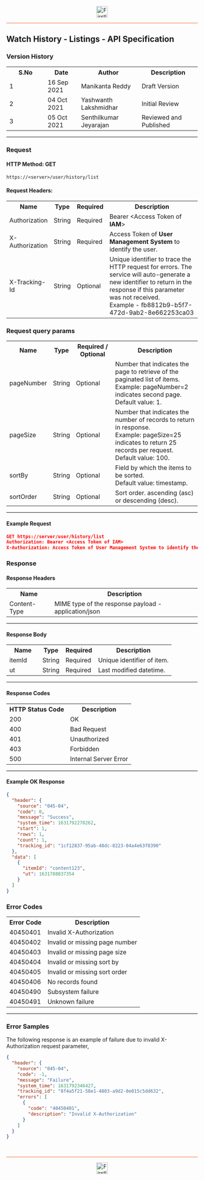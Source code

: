 <p align="center"><img src="https://cdn.shortpixel.ai/spai/w_378+q_lossy+ret_img+to_webp/https://firstlight.ai/wp-content/uploads/2021/03/300ppi-logotype-transparent.png" alt="Firstlight" height="30"/></p>

<hr style="height:1px;border-width:0;background-color:#f26524">

## Watch History - Listings - API Specification

### Version History

<table width='100%'>
  <tr>
    <th width='20%'>S.No</th>
    <th>Date</th>
    <th>Author</th>
    <th>Description</th>
  </tr>
  <tr>
    <td>1</td>
    <td>16 Sep 2021</td>
    <td>Manikanta Reddy</td>
    <td>Draft Version</td>
  </tr>
  <tr>
    <td>2</td>
    <td>04 Oct 2021</td>
    <td>Yashwanth Lakshmidhar</td>
    <td>Initial Review</td>
  </tr>
  <tr>
    <td>3</td>
    <td>05 Oct 2021</td>
    <td>Senthilkumar Jeyarajan</td>
    <td>Reviewed and Published</td>
  </tr>
</table>

<hr style="height:1px;border-width:0;background-color:black">

### Request

#### HTTP Method: GET

```
https://<server>/user/history/list
```

#### Request Headers:

<table width='100%'>
  <tr>
    <th width='20%'>Name</th>
    <th>Type</th>
    <th>Required</th>
    <th>Description</th>
  </tr>
  <tr>
    <td>Authorization</td>
    <td>String</td>
    <td>Required</td>
    <td>Bearer &lt;Access Token of <b>IAM</b>&gt;</td>
  </tr>
  <tr>
    <td>X-Authorization</td>
    <td>String</td>
    <td>Required</td>
    <td>Access Token of <b>User Management System</b> to identify the user.</td>
  </tr>
  <tr>
    <td>X-Tracking-Id</td>
    <td>String</td>
    <td>Optional</td>
    <td>Unique identifier to trace the HTTP request for errors. The service will auto-generate a new identifier to return in the response if this parameter was not received.<br/>Example - fb8812b9-b5f7-472d-9ab2-8e662253ca03</td>
  </tr>
</table>

<div class="page"/>

### Request query params

<table>
  <tr>
    <th>Name</th>
    <th>Type</th>
    <th>Required / Optional</th>
    <th>Description</th>
  </tr>
  <tr>
    <td>pageNumber</td>
    <td>String</td>
    <td>Optional</td>
    <td>Number that indicates the page to retrieve of the paginated list of items. <br>Example: pageNumber=2 indicates second page.<br>Default value: 1.</td>
  </tr>
    <tr>
    <td>pageSize</td>
    <td>String</td>
    <td>Optional</td>
    <td>Number that indicates the number of records to return in response. <br>Example: pageSize=25 indicates to return 25 records per request. <br>Default value: 100.</td>
  </tr>
   <tr>
    <td>sortBy</td>
    <td>String</td>
    <td>Optional</td>
    <td>Field by which the items to be sorted. <br>Default value: timestamp.</td>
  </tr>
   <tr>
    <td>sortOrder</td>
    <td>String</td>
    <td>Optional</td>
    <td>Sort order. ascending (asc) or descending (desc).</td>
  </tr>
</table>

<hr style="height:1px;border-width:0;background-color:black">

#### Example Request

```json
GET https://server/user/history/list
Authorization: Bearer <Access Token of IAM>
X-Authorization: Access Token of User Management System to identify the user.

```

### Response

#### Response Headers

<table width="100%">
  <tr>
    <th>Name</th>
    <th>Description</th>
  </tr>
  <tr>
    <td>Content-Type</td>
    <td>MIME type of the response payload - application/json</td>
  </tr>
</table>

<hr style="height:1px;border-width:0;background-color:black">

#### Response Body

<table width="100%">
  <tr>
    <th width='20%'>Name</th>
    <th>Type</th>
    <th>Required</th>
    <th>Description</th>
  </tr>
  <tr>
    <td>itemId</td>
    <td>String</td>
    <td>Required</td>
    <td>Unique identifier of item.</td>
  </tr>
  <tr>
    <td>ut</td>
    <td>String</td>
    <td>Required</td>
    <td>Last modified datetime.</td>
  </tr>
</table>

<hr style="height:1px;border-width:0;background-color:black">

<div class="page"/>

#### Response Codes

<table width="100%">
  <tr>
    <th>HTTP Status Code</th>
    <th>Description</th>
  </tr>
  <tr>
    <td>200</td>
    <td>OK</td>
  </tr>
  <tr>
    <td>400</td>
    <td>Bad Request</td>
  </tr>
  <tr>
    <td>401</td>
    <td>Unauthorized</td>
  </tr>
  <tr>
    <td>403</td>
    <td>Forbidden</td>
  </tr>
  <tr>
    <td>500</td>
    <td>Internal Server Error</td>
  </tr>
</table>

<hr style="height:1px;border-width:0;background-color:black">


#### Example OK Response

```json
{
  "header": {
    "source": "045-04",
    "code": 0,
    "message": "Success",
    "system_time": 1631792278262,
    "start": 1,
    "rows": 1,
    "count": 1,
    "tracking_id": "1cf12837-95ab-48dc-8223-04a4e63f8390"
  },
  "data": [
    {
      "itemId": "content123",
      "ut": 1631788837354
    }
  ]
}
```

<div class="page"/>

### Error Codes

<table width="100%">
  <tr>
    <th>Error Code</th>
    <th>Description</th>
  </tr>
  <tr>
    <td>40450401</td>
    <td>Invalid X-Authorization</td>
  </tr>
  <tr>
    <td>40450402</td>
    <td>Invalid or missing page number</td>
  </tr>
  <tr>
    <td>40450403</td>
    <td>Invalid or missing page size</td>
  </tr>
  <tr>
    <td>40450404</td>
    <td>Invalid or missing sort by</td>
  </tr>
  <tr>
    <td>40450405</td>
    <td>Invalid or missing sort order</td>
  </tr>
  <tr>
    <td>40450406</td>
    <td>No records found</td>
  </tr>
  <tr>
    <td>40450490</td>
    <td>Subsystem failure</td>
  </tr>
  <tr>
    <td>40450491</td>
    <td>Unknown failure</td>
  </tr>
</table>

<hr style="height:1px;border-width:0;background-color:black">

### Error Samples

The following response is an example of failure due to invalid X-Authorization request parameter,

```json
{
  "header": {
    "source": "045-04",
    "code": -1,
    "message": "Failure",
    "system_time": 1631792346427,
    "tracking_id": "8f4a5f21-58e1-4803-a9d2-0e015c5dd632",
    "errors": [
      {
        "code": "40450401",
        "description": "Invalid X-Authorization"
      }
    ]
  }
}
```

<br/>

<hr style="height:1px;border-width:0;background-color:#f26524">

<p align="center"><img src="https://cdn.shortpixel.ai/spai/w_378+q_lossy+ret_img+to_webp/https://firstlight.ai/wp-content/uploads/2021/03/300ppi-logotype-transparent.png" alt="Firstlight" height="30"/></p>
